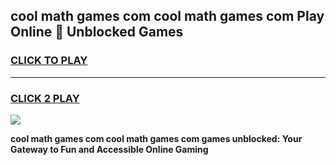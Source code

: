 
## cool math games com cool math games com Play Online 👋 Unblocked Games
<h3>
<a href="https://news.freeplayer.one?title=cool_math_games_com_cool_math_games_com&ref=17CMG">CLICK TO PLAY</a></h3>
<hr>

<h3>
<a href="https://news.freeplayer.one?title=cool_math_games_com_cool_math_games_com&ref=17CMG">CLICK 2 PLAY</a>
  
</h3>

<a href="https://news.freeplayer.one?title=cool_math_games_com_cool_math_games_com&ref=17CMG/"><img src="https://clearcache.store/games.png"></a>


**cool math games com cool math games com games unblocked: Your Gateway to Fun and Accessible Online Gaming**
